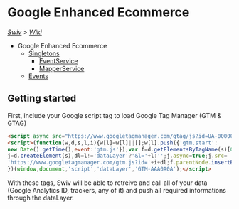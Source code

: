 # Google Enhanced Ecommerce
[_Swiv_](../../) > [_Wiki_](../)

- Google Enhanced Ecommerce
    - [Singletons](singletons)
        - [EventService](singletons/event-service.md)
        - [MapperService](singleton/mapper-service.md)
    - [Events](events)

## Getting started

First, include your Google script tag to load Google Tag Manager (GTM & GTAG)

```html
<script async src="https://www.googletagmanager.com/gtag/js?id=UA-000000000-0"></script>
<script>(function(w,d,s,l,i){w[l]=w[l]||[];w[l].push({'gtm.start':
new Date().getTime(),event:'gtm.js'});var f=d.getElementsByTagName(s)[0],
j=d.createElement(s),dl=l!='dataLayer'?'&l='+l:'';j.async=true;j.src=
'https://www.googletagmanager.com/gtm.js?id='+i+dl;f.parentNode.insertBefore(j,f);
})(window,document,'script','dataLayer','GTM-AAA0A0A');</script>
```

With these tags, Swiv will be able to retreive and call all of your data (Google Analytics ID, trackers, any of it) and push all required informations through the dataLayer.
